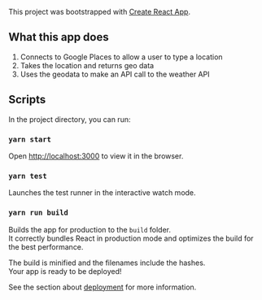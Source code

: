 This project was bootstrapped with [Create React App](https://github.com/facebook/create-react-app).

## What this app does

1. Connects to Google Places to allow a user to type a location
2. Takes the location and returns geo data
3. Uses the geodata to make an API call to the weather API

## Scripts

In the project directory, you can run:

### `yarn start`

Open [http://localhost:3000](http://localhost:3000) to view it in the browser.

### `yarn test`

Launches the test runner in the interactive watch mode.

### `yarn run build`

Builds the app for production to the `build` folder.<br>
It correctly bundles React in production mode and optimizes the build for the best performance.

The build is minified and the filenames include the hashes.<br>
Your app is ready to be deployed!

See the section about [deployment](https://facebook.github.io/create-react-app/docs/deployment) for more information.
